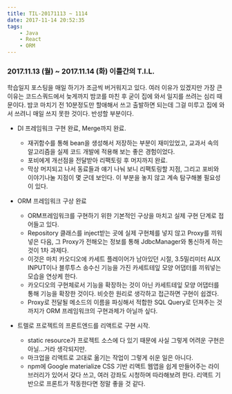 ```yaml
---
title: TIL-20171113 ~ 1114
date: 2017-11-14 20:52:35
tags:
    - Java
    - React
    - ORM
---
```


### 2017.11.13 (월) ~ 2017.11.14 (화) 이틀간의 T.I.L.

학습일지 포스팅을 매일 하기가 조금씩 버거워지고 있다. 여러 이유가 있겠지만 가장 큰 이유는 코드스쿼드에서 늦게까지 밤코를 마친 후 굳이 집에 와서 일지를 쓰려는 심리 때문이다. 
밤코 마치기 전 10분정도만 할애해서 쓰고 출발하면 되는데 그걸 미루고 집에 와서 쓰려니 매일 쓰지 못한 것이다. 반성할 부분이다. 

* DI 프레임워크 구현 완료, Merge까지 완료.
    * 재귀함수를 통해 bean을 생성해서 저장하는 부분이 재미있었고, 교과서 속의 알고리즘을 실제 코드 개발에 적용해 보는 좋은 경험이었다. 
    * 포비에게 개선점을 전달받아 리팩토링 후 머지까지 완료. 
    * 막상 머지되고 나서 동료들과 얘기 나눠 보니 리팩토링할 지점, 그리고 포비와 이야기나눌 지점이 몇 군데 보인다. 이 부분을 놓지 않고 계속 탐구해볼 필요성이 있다. 

* ORM 프레임워크 구상 완료
    * ORM프레임워크를 구현하기 위한 기본적인 구상을 마치고 실제 구현 단계로 접어들고 있다. 
    * Repository 클래스를 inject받는 곳에 실제 구현체를 넣지 않고 Proxy를 끼워넣은 다음, 그 Proxy가 전해오는 정보를 통해 JdbcManager와 통신하게 하는 것이 1차 과제다. 
    * 이것은 마치 카오디오에 카세트 플레이어가 남아있던 시절, 3.5밀리미터 AUX INPUT이나 블루투스 송수신 기능을 가진 카세트테잎 모양 어댑터를 끼워넣는 모습을 연상케 한다. 
    * 카오디오의 구현체로서 기능을 확장하는 것이 아닌 카세트테잎 모양 어댑터를 통해 기능을 확장한 것이다. 비슷한 원리로 생각하고 접근하면 구현이 쉽겠다. 
    * Proxy로 전달될 메소드의 이름을 파싱해서 적합한 SQL Query로 던져주는 것까지가 ORM 프레임워크의 구현과제가 아닐까 싶다. 

* 트렐로 프로젝트의 프론트엔드를 리액트로 구현 시작.
    * static resource가 프로젝트 소스에 다 있기 때문에 사실 그렇게 어려운 구현은 아닐...거라 생각되지만.
    * 마크업을 리액트로 고대로 옮기는 작업이 그렇게 쉬운 일은 아니다. 
    * npm에 Google materialize CSS 기반 리액트 웹앱을 쉽게 만들어주는 라이브러리가 있어서 갖다 쓰고, 여러 강좌도 시청하며 따라해보려 한다. 리액트 기반으로 프론트가 작동한다면 정말 좋을 것 같다. 

